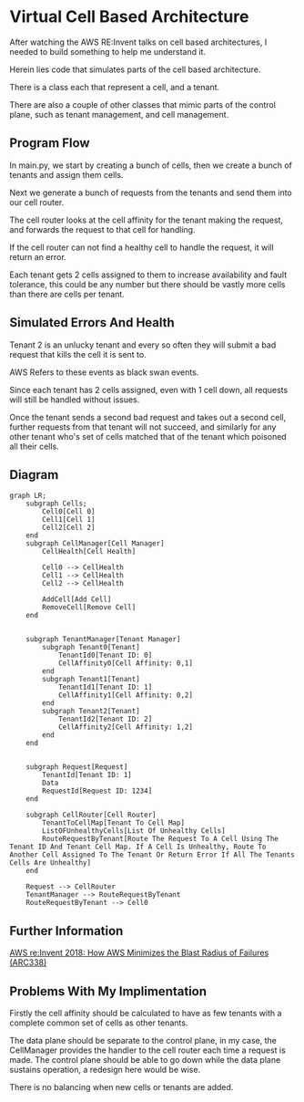 # Virtual Cell Based Architecture

After watching the AWS RE:Invent talks on cell based architectures, I needed to build something to help me understand it.

Herein lies code that simulates parts of the cell based architecture.

There is a class each that represent a cell, and a tenant. 

There are also a couple of other classes that mimic parts of the control plane, such as tenant management, and cell management.

## Program Flow

In main.py, we start by creating a bunch of cells, then we create a bunch of tenants and assign them cells.

Next we generate a bunch of requests from the tenants and send them into our cell router.

The cell router looks at the cell affinity for the tenant making the request, and forwards the request to that cell for handling.

If the cell router can not find a healthy cell to handle the request, it will return an error.

Each tenant gets 2 cells assigned to them to increase availability and fault tolerance, this could be any number but there should be vastly more cells than there are cells per tenant.

## Simulated Errors And Health

Tenant 2 is an unlucky tenant and every so often they will submit a bad request that kills the cell it is sent to.

AWS Refers to these events as black swan events.

Since each tenant has 2 cells assigned, even with 1 cell down, all requests will still be handled without issues.

Once the tenant sends a second bad request and takes out a second cell, further requests from that tenant will not succeed, and similarly for any other tenant who's set of cells matched that of the tenant which poisoned all their cells.

## Diagram

```mermaid
graph LR;
    subgraph Cells;
        Cell0[Cell 0]
        Cell1[Cell 1]
        Cell2[Cell 2]
    end
    subgraph CellManager[Cell Manager]
        CellHealth[Cell Health]

        Cell0 --> CellHealth
        Cell1 --> CellHealth
        Cell2 --> CellHealth
        
        AddCell[Add Cell]
        RemoveCell[Remove Cell]
    end


    subgraph TenantManager[Tenant Manager]
        subgraph Tenant0[Tenant]
            TenantId0[Tenant ID: 0]
            CellAffinity0[Cell Affinity: 0,1]
        end
        subgraph Tenant1[Tenant]
            TenantId1[Tenant ID: 1]
            CellAffinity1[Cell Affinity: 0,2]
        end
        subgraph Tenant2[Tenant]
            TenantId2[Tenant ID: 2]
            CellAffinity2[Cell Affinity: 1,2]
        end
    end


    subgraph Request[Request]
        TenantId[Tenant ID: 1]
        Data
        RequestId[Request ID: 1234]
    end

    subgraph CellRouter[Cell Router]
        TenantToCellMap[Tenant To Cell Map]
        ListOFUnhealthyCells[List Of Unhealthy Cells]
        RouteRequestByTenant[Route The Request To A Cell Using The Tenant ID And Tenant Cell Map. If A Cell Is Unhealthy, Route To Another Cell Assigned To The Tenant Or Return Error If All The Tenants Cells Are Unhealthy]
    end

    Request --> CellRouter
    TenantManager --> RouteRequestByTenant
    RouteRequestByTenant --> Cell0
```

## Further Information

[AWS re:Invent 2018: How AWS Minimizes the Blast Radius of Failures (ARC338)](https://youtu.be/swQbA4zub20?si%253DdObFeWYlBGGFm88q)

## Problems With My Implimentation

Firstly the cell affinity should be calculated to have as few tenants with a complete common set of cells as other tenants.

The data plane should be separate to the control plane, in my case, the CellManager provides the handler to the cell router each time a request is made. The control plane should be able to go down while the data plane sustains operation, a redesign here would be wise.

There is no balancing when new cells or tenants are added.
